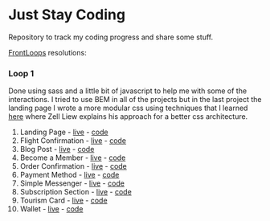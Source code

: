 # Just Stay Coding

Repository to track my coding progress and share some stuff.

[FrontLoops](https://frontloops.io/) resolutions:

### Loop 1
Done using sass and a little bit of javascript to help me with some of the interactions. I tried to use BEM in all of the projects but in the last project the landing page  I wrote a more modular css using techniques that I learned [here](https://zellwk.com/blog/css-architecture-1/) where Zell Liew explains his approach for a better css architecture.

1. Landing Page - [live](https://juststaycoding.netlify.com/frontloops-resolution/landing-page/index.html) - [code](https://github.com/Filiipe/just-stay-coding/tree/master/frontloops-resolution/landing-page)
2. Flight Confirmation  - [live](https://juststaycoding.netlify.com/frontloops-resolution/flight-confirmation/index.html) - [code](https://github.com/Filiipe/just-stay-coding/tree/master/frontloops-resolution/flight-confirmation)
3. Blog Post  - [live](https://juststaycoding.netlify.com/frontloops-resolution/blog-post/index.html) - [code](https://github.com/Filiipe/just-stay-coding/tree/master/frontloops-resolution/blog-post)
4. Become a Member  - [live](https://juststaycoding.netlify.com/frontloops-resolution/become-member/index.html) - [code](https://github.com/Filiipe/just-stay-coding/tree/master/frontloops-resolution/become-member)
5. Order Confirmation  - [live](https://juststaycoding.netlify.com/frontloops-resolution/order-confirmation/index.html) - [code](https://github.com/Filiipe/just-stay-coding/tree/master/frontloops-resolution/order-confirmation)
6. Payment Method  - [live](https://juststaycoding.netlify.com/frontloops-resolution/payment-method/index.html) - [code](https://github.com/Filiipe/just-stay-coding/tree/master/frontloops-resolution/payment-method)
7. Simple Messenger  - [live](https://juststaycoding.netlify.com/frontloops-resolution/simple-messenger/index.html) - [code](https://github.com/Filiipe/just-stay-coding/tree/master/frontloops-resolution/simple-messenger)
8. Subscription Section  - [live](https://juststaycoding.netlify.com/frontloops-resolution/subscription-section/index.html) - [code](https://github.com/Filiipe/just-stay-coding/tree/master/frontloops-resolution/subscription-section)
9. Tourism Card  - [live](https://juststaycoding.netlify.com/frontloops-resolution/tourism-card/index.html) - [code](https://github.com/Filiipe/just-stay-coding/tree/master/frontloops-resolution/tourism-card)
10. Wallet  - [live](https://juststaycoding.netlify.com/frontloops-resolution/wallet/index.html) - [code](https://github.com/Filiipe/just-stay-coding/tree/master/frontloops-resolution/wallet)
